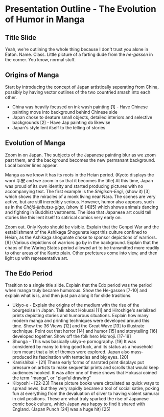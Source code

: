 # Presentation Outline - The Evolution of Humor in Manga

## Title Slide

Yeah, we're outlining the whole thing because I don't trust you alone in Eaton. Name. Class. Little picture of a farting dude from the *he-gassen* in the corner. You know, normal stuff.

## Origins of Manga

Start by introducing the concept of Japan artistically seperating from China, possibly by having vector outlines of the two countried smash into each other.

* China was heavily focused on ink wash painting [1] - Have Chinese painting move into background behind Chinese side
* Japan chose to deature small objects, detailed interiors and selective backgrounds [2] - Have Jap painting do likewise
* Japan's style lent itself to the telling of stories

## Evolution of Manga

Zoom in on Japan. The subjects of the Japanese painting blur as we zoom past them, and the background becomes the new permanant background. Local border lines appear.

Manga as we know it has its roots in the Heian period. (Kyoto displays the word 平安 and we zoom in so that it becomes the title) At this time, Japan was proud of its own identity and started producing pictures with no accompanying text. The first example is the *Shigisan-Engi*, (show it) [3] which shows the miracles of a monk living near Nara. The scenes are very active, but are still incredibly serious. However, humor also appears, such as in the *Chōjū-jinbutsu-giga*, (show it) [4][5] which shows animals dancing and fighting in Buddhist vestments. The idea that Japanese art could tell stories like this lent itself to satirical comics very early on.

Zoom out. Only Kyoto should be visible. Explain that the Genpei War and the establishment of the Ashikaga Shogunate kept this culture confined to Heian, as the Ashikaga shogunate chose to sponsor depictions of warriors. [6] (Various depictions of warriors go by in the background. Explain that the chaos of the Waring States period allowed art to be transmitted more readily to other areas of the Kanto plain. Other prefctures come into view, and then light up with representative art.

## The Edo Period

Trasition to a single title slide. Explain that the Edo period was the period when manga truly became humorous. Show the He-gassen [7-10] and explain what is is, and then just pan along it for slide trasitions.

* Ukiyo-e - Explain the origins of the medium with the rise of the bourgeoise in Japan. Talk about Hokusai [11] and Hiroshige's serialized prints depicting stories and humorous situations. Explain how many modern manga and printing techniques were developed around this time. Show the 36 Views [12] and the Great Wave [13] to illustrate technique. Point out that horror [14] and humor [15] and storytelling [16] developed together. Show off the folk hero Momoji. [17-18]
* Shunga - This was basically ukiyo-e pornography. [19] It was considered by many to bring good luck, and its status as a household item meant that a lot of themes were explored. Japan also mass-produced its fascination with tentacles and big eyes. [20]
* Kamishibai - [21] These early forms of narrated print displays put pressure on artists to make sequential prints and scrolls that would keep audiences hooked. It was after one of these shows that Hokusai coined the term "manga", or "playful drawing"
* Kibyoshi - [22-23] These picture books were circulated as quick ways to spread news, but they very rapidly became a tool of social satire, poking fun at everything from the devaluation of silver to having violent samurai in civil positions. These are what truly sparked the rise of Japanese comic book culture, which Japan was happy to find it shared with England. (Japan Punch [24] was a huge hit) [25]
